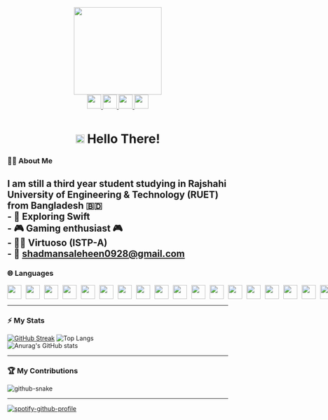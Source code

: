 <div id="header" align="center" >
  <img src="https://media.giphy.com/media/Wsju5zAb5kcOfxJV9i/giphy.gif" width="200" border-radius:"10"/>
  </div>

<div id="badges" align="center">
 
  
  <a href="https://www.linkedin.com/in/shadmansaleheen/">
<img height="32" width="32" src="https://cdn.simpleicons.org/linkedin/white" />
  </a>
  <a href="https://www.facebook.com/shadman.1028">
<img height="32" width="32" src="https://cdn.simpleicons.org/facebook/FFFAFA" />
  </a>
  <a href="mailto:shadmansaleheen0928@gmail.com">
    <img height="32" width="32" src="https://cdn.simpleicons.org/gmail/white" />
  </a>
  <a href="https://www.instagram.com/_shadman1028/">
   <img height="32" width="32" src="https://cdn.simpleicons.org/instagram/white" />
  </a>
  <br>
  <img src="https://komarev.com/ghpvc/?username=ShadmaN1028&style=for-the-badge&color=c94b42&abbreviated=true&base=175" alt="" style="margin-top:10px"/>
 
</div>

<h1 align="center">
 
  <img src="https://media.giphy.com/media/kReKcfrs1YoTmt2AQt/giphy.gif" width="20px"/>
   Hello There! 
</h1>

  ### 👨‍💻 About Me
 I am still a third year student studying in Rajshahi University of Engineering & Technology (RUET) from Bangladesh 🇧🇩 <br>  - 🔭 Exploring Swift<br>  - 🎮 Gaming enthusiast 🎮<br> - 💁‍♂️ Virtuoso (ISTP-A)<br>- 📧 shadmansaleheen0928@gmail.com
 ---
 ### 🌐 Languages
<div style="display:flex; flex-direction:row; gap:10px;">
<img height="32" width="32" src="https://cdn.simpleicons.org/swift/white" />
<img height="32" width="32" src="https://cdn.simpleicons.org/c/white" />
<img height="32" width="32" src="https://cdn.simpleicons.org/cplusplus/white" />
<img height="32" width="32" src="https://cdn.simpleicons.org/sharp/white" />
<img height="32" width="32" src="https://cdn.simpleicons.org/python/white" />
<img height="32" width="32" src="https://cdn.simpleicons.org/latex/white" />
<img height="32" width="32" src="https://cdn.simpleicons.org/flutter/white" /> 
<img height="32" width="32" src="https://cdn.simpleicons.org/react/white" />
<img height="32" width="32" src="https://cdn.simpleicons.org/nextdotjs/white" />
<img height="32" width="32" src="https://cdn.simpleicons.org/nodedotjs/white" />
<img height="32" width="32" src="https://cdn.simpleicons.org/javascript/white" />
<img height="32" width="32" src="https://cdn.simpleicons.org/typescript/white" />
<img height="32" width="32" src="https://cdn.simpleicons.org/shadcnui/white" />
<img height="32" width="32" src="https://cdn.simpleicons.org/tailwindcss/white" />
<img height="32" width="32" src="https://cdn.simpleicons.org/css3/white" />
<img height="32" width="32" src="https://cdn.simpleicons.org/html5/white" />
<img height="32" width="32" src="https://cdn.simpleicons.org/php/white" /> 
<img height="32" width="32" src="https://cdn.simpleicons.org/bun/white" />
<img height="32" width="32" src="https://cdn.simpleicons.org/mysql/white" />
<img height="32" width="32" src="https://cdn.simpleicons.org/unity/white" />
<img height="32" width="32" src="https://cdn.simpleicons.org/figma/white" />
<img height="32" width="32" src="https://cdn.simpleicons.org/canva/white" />
 
 </div>

 ---
 ### ⚡ My Stats
[![GitHub Streak](https://streak-stats.demolab.com/?user=ShadmaN1028&theme=dark)](https://git.io/streak-stats)
![Top Langs](https://github-readme-stats-r1ht.vercel.app/api/top-langs/?username=ShadmaN1028&layout=compact&theme=vision-friendly-dark&hide_border=true&card_width=450&border_radius=10)<br>
![Anurag's GitHub stats](https://github-readme-stats-r1ht.vercel.app/api?username=ShadmaN1028&bg_color=000000&title_color=FF5900&text_color=FFFFFF&hide_border=true&border_radius=10)

---
### 🏆 My Contributions

<picture>
  <source media="(prefers-color-scheme: dark)" srcset="https://raw.githubusercontent.com/ShadmaN1028/ShadmaN1028/output/github-snake-dark.svg" />
  <source media="(prefers-color-scheme: light)" srcset="https://raw.githubusercontent.com/ShadmaN1028/ShadmaN1028/output/github-snake.svg" />
  <img alt="github-snake" src="https://raw.githubusercontent.com/tobiasmeyhoefer/tobiasmeyhoefer/output/github-snake.svg" />
</picture>


---


[![spotify-github-profile](https://spotify-github-profile.kittinanx.com/api/view?uid=u6idas4q189gnq6zx8zajg0ak&cover_image=true&theme=novatorem&show_offline=true&background_color=121212&interchange=false&bar_color=53b14f&bar_color_cover=true)](https://github.com/kittinan/spotify-github-profile)

